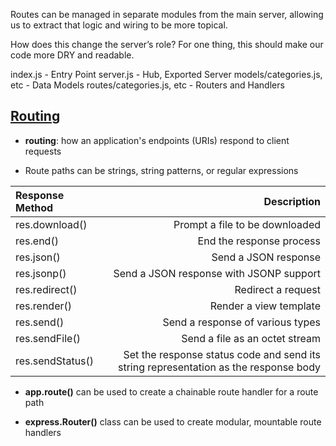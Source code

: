 Routes can be managed in separate modules from the main server, allowing us to extract that logic and wiring to be more topical.

How does this change the server’s role?  For one thing, this should make our code more DRY and readable.

index.js - Entry Point
server.js - Hub, Exported Server
models/categories.js, etc - Data Models
routes/categories.js, etc - Routers and Handlers

## [Routing](https://expressjs.com/en/guide/routing.html)

* **routing**: how an application's endpoints (URIs) respond to client requests

* Route paths can be strings, string patterns, or regular expressions

|Response Method|Description|
|:--|--:|
|res.download()| Prompt a file to be downloaded|
|res.end()|End the response process|
|res.json()|Send a JSON response|
|res.jsonp()|Send a JSON response with JSONP support|
|res.redirect()|Redirect a request|
|res.render()|Render a view template|
|res.send()|Send a response of various types|
|res.sendFile()|Send a file as an octet stream|
|res.sendStatus()|Set the response status code and send its string representation as the response body|

* **app.route()** can be used to create a chainable route handler for a route path

* **express.Router()** class can be used to create  modular, mountable route handlers

